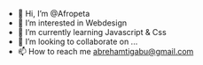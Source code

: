 - 👋 Hi, I’m @Afropeta
- 👀 I’m interested in Webdesign
- 🌱 I’m currently learning Javascript & Css
- 💞️ I’m looking to collaborate on ...
- 📫 How to reach me abrehamtigabu@gmail.com

<!---
Afropeta/Afropeta is a ✨ special ✨ repository because its `README.md` (this file) appears on your GitHub profile.
You can click the Preview link to take a look at your changes.
--->

